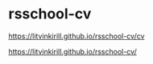 # rsschool-cv
https://litvinkirill.github.io/rsschool-cv/cv

https://litvinkirill.github.io/rsschool-cv/